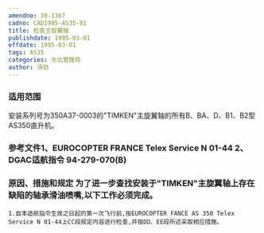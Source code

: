 ```yaml
---
amendno: 39-1367
cadno: CAD1995-AS35-01
title: 检查主旋翼轴
publishdate: 1995-03-01
effdate: 1995-03-01
tags: AS35
categories: 东北管理局
author: 汤劲
---
```


### 适用范围 
安装系列号为350A37-0003的"TIMKEN"主旋翼轴的所有B、BA、D、B1、B2型AS350直升机。

### 参考文件1、EUROCOPTER FRANCE Telex Service N 01-44 2、DGAC适航指令 94-279-070(B) 

### 原因、措施和规定 为了进一步查找安装于"TIMKEN"主旋翼轴上存在缺陷的轴承滑油喷嘴,以下工作必须完成。 
    1.自本适航指令生效之日起的第一次飞行前,按EUROCOPTER FANCE AS 350 Telex Service N 01-44上CC段规定内容进行检查,并按DD、EE段所述采取相应措施。
